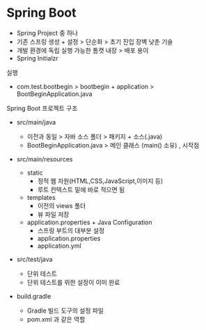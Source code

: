 # Spring Boot
- Spring Project 중 하나 
- 기존 스프링 생성 + 설정 > 단순화 > 초기 진입 장벽 낮춘 기술 
- 개발 환경에 독립 실행 가능한 톰캣 내장 > 배포 용이
- Spring Initialzr


실행
- com.test.bootbegin > bootbegin + application > BootBeginApplication.java

Spring Boot 프로젝트 구조 
- src/main/java 
	- 이전과 동일 > 자바 소스 폴더 > 패키지 + 소스(.java)
	- BootBeginApplication.java > 메인 클래스 (main() 소유) , 시작점

- src/main/resources 
	- static
		- 정적 웹 자원(HTML,CSS,JavaScript,이미지 등)
		- 루트 컨텍스트 밑에 바로 적으면 됨 
	- templates
		- 이전의 views 폴더 
		- 뷰 파일 저장 
	- application.properties + Java Configuration
		- 스프링 부트의 대부분 설정
		- application.properties
		- application.yml

- src/test/java
	- 단위 테스트
	- 단위 테스트를 위한 설정이 이미 완료

- build.gradle
	- Gradle 빌드 도구의 설정 파일
	- pom.xml 과 같은 역할  